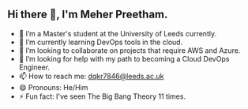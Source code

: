 ## Hi there 👋, I'm Meher Preetham.

- 🔭 I’m a Master's student at the University of Leeds currently.
- 🌱 I’m currently learning DevOps tools in the cloud.
- 👯 I’m looking to collaborate on projects that require AWS and Azure.
- 🤔 I’m looking for help with my path to becoming a Cloud DevOps Engineer.
- 📫 How to reach me: dqkr7846@leeds.ac.uk
- 😄 Pronouns: He/Him
- ⚡ Fun fact: I've seen The Big Bang Theory 11 times.
